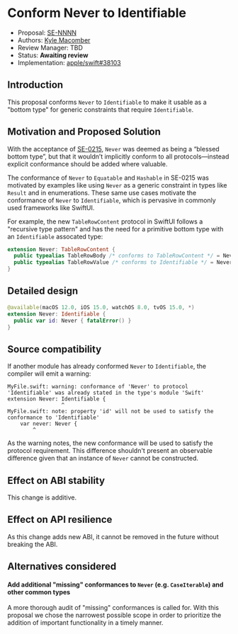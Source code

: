 # Conform Never to Identifiable

* Proposal: [SE-NNNN](NNNN-never-identifiable.md)
* Authors: [Kyle Macomber](https://github.com/kylemacomber)
* Review Manager: TBD
* Status: **Awaiting review**
* Implementation: [apple/swift#38103](https://github.com/apple/swift/pull/38103)

## Introduction

This proposal conforms `Never` to `Identifiable` to make it usable as a "bottom type" for generic constraints that require `Identifiable`.

## Motivation and Proposed Solution

With the acceptance of [SE-0215](https://github.com/apple/swift-evolution/blob/main/proposals/0215-conform-never-to-hashable-and-equatable.md), `Never` was deemed as being a “blessed bottom type”, but that it wouldn’t implicitly conform to all protocols—instead explicit conformance should be added where valuable.

The conformance of `Never` to `Equatable` and `Hashable` in SE-0215 was motivated by examples like using `Never` as a generic constraint in types like `Result` and in enumerations. These same use cases motivate the conformance of `Never` to `Identifiable`, which is pervasive in commonly used frameworks like SwiftUI.

For example, the new `TableRowContent` protocol in SwiftUI follows a "recursive type pattern" and has the need for a primitive bottom type with an `Identifiable` assocated type:

```swift
extension Never: TableRowContent {
  public typealias TableRowBody /* conforms to TableRowContent */ = Never
  public typealias TableRowValue /* conforms to Identifiable */ = Never
}
```

## Detailed design

```swift
@available(macOS 12.0, iOS 15.0, watchOS 8.0, tvOS 15.0, *)
extension Never: Identifiable {
  public var id: Never { fatalError() }
}
```

## Source compatibility

If another module has already conformed `Never` to `Identifiable`, the compiler will emit a warning:

```
MyFile.swift: warning: conformance of 'Never' to protocol 'Identifiable' was already stated in the type's module 'Swift'
extension Never: Identifiable { 
                 ^
MyFile.swift: note: property 'id' will not be used to satisfy the conformance to 'Identifiable'
    var never: Never {
        ^
```

As the warning notes, the new conformance will be used to satisfy the protocol requirement. This difference shouldn't present an observable difference given that an instance of `Never` cannot be constructed.

## Effect on ABI stability

This change is additive.

## Effect on API resilience

As this change adds new ABI, it cannot be removed in the future without breaking the ABI.

## Alternatives considered

#### Add additional "missing" conformances to `Never` (e.g. `CaseIterable`) and other common types

A more thorough audit of "missing" conformances is called for. With this proposal we chose the narrowest possible scope in order to prioritize the addition of important functionality in a timely manner.
